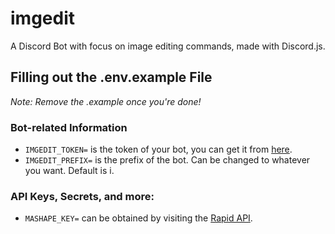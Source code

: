 # imgedit
A Discord Bot with focus on image editing commands, made with Discord.js.

## Filling out the .env.example File

*Note: Remove the .example once you're done!*

### Bot-related Information
* `IMGEDIT_TOKEN=` is the token of your bot, you can get it from [here](https://discord.com/developers/applications/).
* `IMGEDIT_PREFIX=` is the prefix of the bot. Can be changed to whatever you want. Default is i.

### API Keys, Secrets, and more:

* `MASHAPE_KEY=` can be obtained by visiting the [Rapid API](https://rapidapi.com/rokity/api/mashape).
